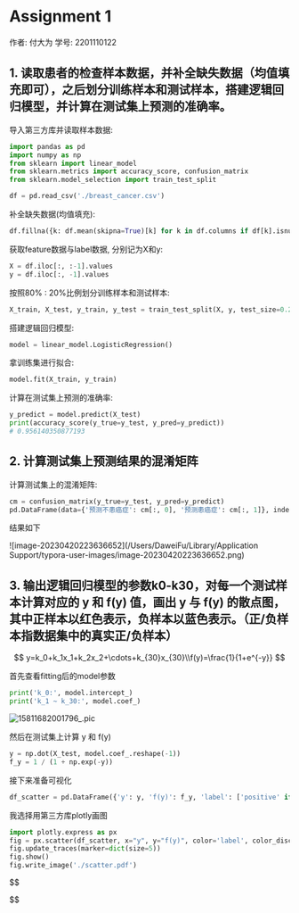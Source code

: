 # Assignment 1

作者: 付大为	学号: 2201110122

## 1. 读取患者的检查样本数据，并补全缺失数据（均值填充即可），之后划分训练样本和测试样本，搭建逻辑回归模型，并计算在测试集上预测的准确率。

导入第三方库并读取样本数据:

```python
import pandas as pd
import numpy as np
from sklearn import linear_model
from sklearn.metrics import accuracy_score, confusion_matrix
from sklearn.model_selection import train_test_split

df = pd.read_csv('./breast_cancer.csv')
```

补全缺失数据(均值填充):

```python
df.fillna({k: df.mean(skipna=True)[k] for k in df.columns if df[k].isnull().any()}, inplace=True)
```

获取feature数据与label数据, 分别记为X和y:

```python
X = df.iloc[:, :-1].values
y = df.iloc[:, -1].values
```

按照80% : 20%比例划分训练样本和测试样本:

```python
X_train, X_test, y_train, y_test = train_test_split(X, y, test_size=0.2)
```

搭建逻辑回归模型:

```python
model = linear_model.LogisticRegression()
```

拿训练集进行拟合:

```python
model.fit(X_train, y_train)
```

计算在测试集上预测的准确率:

```python
y_predict = model.predict(X_test)
print(accuracy_score(y_true=y_test, y_pred=y_predict))
# 0.956140350877193
```

## 2.  计算测试集上预测结果的混淆矩阵

计算测试集上的混淆矩阵:

```python
cm = confusion_matrix(y_true=y_test, y_pred=y_predict)
pd.DataFrame(data={'预测不患癌症': cm[:, 0], '预测患癌症': cm[:, 1]}, index=['实际患癌症', '实际不患癌症'])
```

结果如下

![image-20230420223636652](/Users/DaweiFu/Library/Application Support/typora-user-images/image-20230420223636652.png)

## 3.  输出逻辑回归模型的参数k0-k30，对每一个**测试样本**计算对应的 y 和 f(y) 值，画出 y 与 f(y) 的散点图，其中正样本以红色表示，负样本以蓝色表示。（正/负样本指数据集中的真实正/负样本）

$$
y=k_0+k_1x_1+k_2x_2+\cdots+k_{30}x_{30}\\f(y)=\frac{1}{1+e^{-y}}
$$

首先查看fitting后的model参数

```python
print('k_0:', model.intercept_)
print('k_1 ~ k_30:', model.coef_)
```

![15811682001796_.pic](https://p.ipic.vip/mj221r.jpg)

然后在测试集上计算 y 和 f(y)

```python
y = np.dot(X_test, model.coef_.reshape(-1))
f_y = 1 / (1 + np.exp(-y))
```

接下来准备可视化

```python
df_scatter = pd.DataFrame({'y': y, 'f(y)': f_y, 'label': ['positive' if label==1 else 'negative' for label in y_test]})
```

我选择用第三方库plotly画图

```python
import plotly.express as px
fig = px.scatter(df_scatter, x="y", y="f(y)", color='label', color_discrete_sequence=['red', 'blue'])
fig.update_traces(marker=dict(size=5))
fig.show()
fig.write_image('./scatter.pdf')
```

$$


$$
